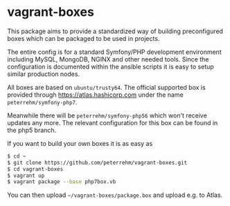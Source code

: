 # vagrant-boxes

This package aims to provide a standardized way of building preconfigured boxes which
can be packaged to be used in projects.

The entire config is for a standard Symfony/PHP development environment including MySQL,
MongoDB, NGINX and other needed tools. Since the configuration is documented within the
ansible scripts it is easy to setup similar production nodes. 

All boxes are based on `ubuntu/trusty64`. The official supported box is provided through
https://atlas.hashicorp.com under the name `peterrehm/symfony-php7`.

Meanwhile there will be `peterrehm/symfony-php56` which won't receive updates any more.
The relevant configuration for this box can be found in the php5 branch.

If you want to build your own boxes it is as easy as

````sh
$ cd ~
$ git clone https://github.com/peterrehm/vagrant-boxes.git
$ cd vagrant-boxes
$ vagrant up
$ vagrant package --base php7box.vb
````

You can then upload `~/vagrant-boxes/package.box` and upload e.g. to Atlas.
